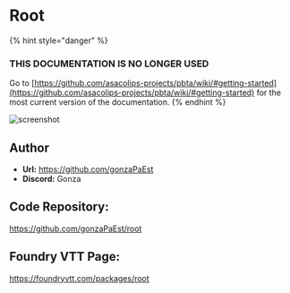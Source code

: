 # Root

{% hint style="danger" %}
### THIS DOCUMENTATION IS NO LONGER USED

Go to [https://github.com/asacolips-projects/pbta/wiki/#getting-started](https://github.com/asacolips-projects/pbta/wiki/#getting-started) for the most current version of the documentation.
{% endhint %}

![screenshot](https://raw.githubusercontent.com/gonzaPaEst/root/main/styles/img/Root-Sheet.webp)

## Author

* **Url:** https://github.com/gonzaPaEst
* **Discord:** Gonza

## Code Repository:

https://github.com/gonzaPaEst/root

## Foundry VTT Page:

https://foundryvtt.com/packages/root
